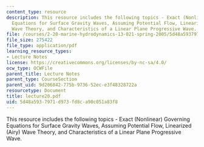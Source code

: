 ```yaml
---
content_type: resource
description: This resource includes the following topics - Exact (Nonlinear) Governing
  Equations for Surface Gravity Waves, Assuming Potential Flow, Linearized (Airy)
  Wave Theory, and Characteristics of a Linear Plane Progressive Wave.
file: /courses/2-20-marine-hydrodynamics-13-021-spring-2005/5d48a5937971d973fd8ca90c051a83f8_lecture20.pdf
file_size: 275422
file_type: application/pdf
learning_resource_types:
- Lecture Notes
license: https://creativecommons.org/licenses/by-nc-sa/4.0/
ocw_type: OCWFile
parent_title: Lecture Notes
parent_type: CourseSection
parent_uid: 9d206842-775b-9736-52ec-e3f48328722a
resourcetype: Document
title: lecture20.pdf
uid: 5d48a593-7971-d973-fd8c-a90c051a83f8
---
```

This resource includes the following topics - Exact (Nonlinear) Governing Equations for Surface Gravity Waves, Assuming Potential Flow, Linearized (Airy) Wave Theory, and Characteristics of a Linear Plane Progressive Wave.